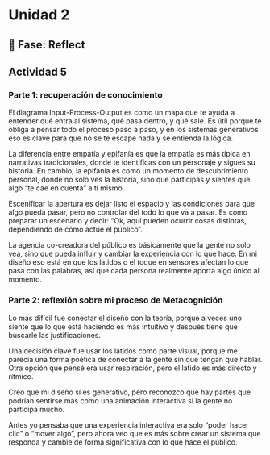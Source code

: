 # Unidad 2


## 🤔 Fase: Reflect

## Actividad 5 

### Parte 1: recuperación de conocimiento

El diagrama Input-Process-Output es como un mapa que te ayuda a entender qué entra al sistema, qué pasa dentro, y qué sale. Es útil porque te obliga a pensar todo el proceso paso a paso, y en los sistemas generativos eso es clave para que no se te escape nada y se entienda la lógica.

La diferencia entre empatía y epifanía es que la empatía es más típica en narrativas tradicionales, donde te identificas con un personaje y sigues su historia. En cambio, la epifanía es como un momento de descubrimiento personal, donde no solo ves la historia, sino que participas y sientes que algo “te cae en cuenta” a ti mismo.

Escenificar la apertura es dejar listo el espacio y las condiciones para que algo pueda pasar, pero no controlar del todo lo que va a pasar. Es como preparar un escenario y decir: “Ok, aquí pueden ocurrir cosas distintas, dependiendo de cómo actúe el público”.

La agencia co-creadora del público es básicamente que la gente no solo vea, sino que pueda influir y cambiar la experiencia con lo que hace. En mi diseño eso está en que los latidos o el toque en sensores afectan lo que pasa con las palabras, así que cada persona realmente aporta algo único al momento.

### Parte 2: reflexión sobre mi proceso de Metacognición

Lo más difícil fue conectar el diseño con la teoría, porque a veces uno siente que lo que está haciendo es más intuitivo y después tiene que buscarle las justificaciones.

Una decisión clave fue usar los latidos como parte visual, porque me parecía una forma poética de conectar a la gente sin que tengan que hablar. Otra opción que pensé era usar respiración, pero el latido es más directo y rítmico.

Creo que mi diseño sí es generativo, pero reconozco que hay partes que podrían sentirse más como una animación interactiva si la gente no participa mucho.

Antes yo pensaba que una experiencia interactiva era solo “poder hacer clic” o “mover algo”, pero ahora veo que es más sobre crear un sistema que responda y cambie de forma significativa con lo que hace el público.
